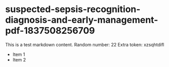 # suspected-sepsis-recognition-diagnosis-and-early-management-pdf-1837508256709

This is a test markdown content.
Random number: 22
Extra token: xzsqhtdifl

- Item 1
- Item 2